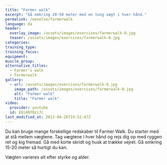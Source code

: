 ```yaml
---
title: "Farmer walk"
excerpt: "Gå omkring 20-50 meter med en tung vægt i hver hånd."
permalink: /oevelse/farmerwalk
language: da
header:
  overlay_image: /assets/images/exercises/farmerwalk-0.jpg
  teaser: /assets/images/exercises/farmerwalk-0.jpg
categories:
training_type: 
training_focus: 
equipment:
muscle_group:
alternative_titles:
  - Farmer's walk
  - Farmerwalk
gallery:
  - url: /assets/images/exercises/farmerwalk-0.jpg
    image_path: /assets/images/exercises/farmerwalk-0.jpg
    alt: "Farmer walk"
    title: "Farmer walk"
video:
  provider: youtube
  id: E0i6N7Ozi7c
last_modified_at: 2013-04-26T19:52:47Z
---
```


Du kan bruge mange forskellige redskaber til Farmer Walk. Du starter med at stå mellem vægtene. Tag vægtene i hver hånd og rejs dig op med ryggen ret og kig fremad. Gå med korte skridt og husk at trække vejret. Gå omkring 15-20 meter så hurtigt du kan.

Vægten varieres alt efter styrke og alder.
